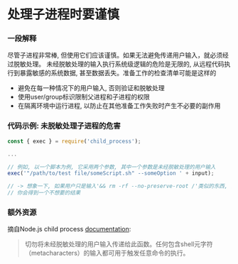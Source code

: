 # 处理子进程时要谨慎

### 一段解释

尽管子进程非常棒, 但使用它们应该谨慎。如果无法避免传递用户输入，就必须经过脱敏处理。
未经脱敏处理的输入执行系统级逻辑的危险是无限的, 从远程代码执行到暴露敏感的系统数据, 甚至数据丢失。准备工作的检查清单可能是这样的

- 避免在每一种情况下的用户输入, 否则验证和脱敏处理
- 使用user/group标识限制父进程和子进程的权限
- 在隔离环境中运行进程, 以防止在其他准备工作失败时产生不必要的副作用

### 代码示例: 未脱敏处理子进程的危害

```javascript
const { exec } = require('child_process');

...

// 例如, 以一个脚本为例, 它采用两个参数, 其中一个参数是未经脱敏处理的用户输入
exec('"/path/to/test file/someScript.sh" --someOption ' + input);

// -> 想象一下, 如果用户只是输入'&& rm -rf --no-preserve-root /'类似的东西, 会发生什么
// 你会得到一个不想要的结果
```

### 额外资源

摘自Node.js child process [documentation](https://nodejs.org/dist/latest-v8.x/docs/api/child_process.html#child_process_child_process_exec_command_options_callback):

> 切勿将未经脱敏处理的用户输入传递给此函数。任何包含shell元字符（metacharacters）的输入都可用于触发任意命令的执行。
